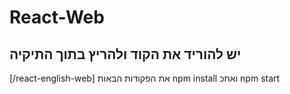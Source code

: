 # React-Web

יש להוריד את הקוד ולהריץ בתוך התיקיה
---------------------------------------
[/react-english-web]
את הפקודות הבאות
npm install
ואחכ 
npm start
